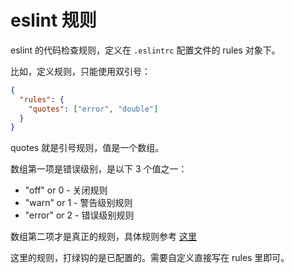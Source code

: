 # eslint 规则

eslint 的代码检查规则，定义在 `.eslintrc` 配置文件的 rules 对象下。

比如，定义规则，只能使用双引号：

```json
{
  "rules": {
    "quotes": ["error", "double"]
  }
}
```

quotes 就是引号规则，值是一个数组。

数组第一项是错误级别，是以下 3 个值之一：

- "off" or 0 - 关闭规则
- "warn" or 1 - 警告级别规则
- "error" or 2 - 错误级别规则

数组第二项才是真正的规则，具体规则参考 [这里](https://eslint.bootcss.com/docs/rules/)

这里的规则，打绿钩的是已配置的。需要自定义直接写在 rules 里即可。
